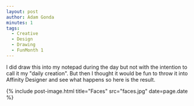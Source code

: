 ```yaml
---
layout: post
author: Adam Gonda
minutes: 1
tags:
  - Creative
  - Design
  - Drawing
  - FunMonth 1
---
```


I did draw this into my notepad during the day but not with the intention to call
it my "daily creation". But then I thought it would be fun to throw it into
Affinity Designer and see what happens so here is the result.

{% include post-image.html
  title="Faces"
  src="faces.jpg"
  date=page.date
%}
